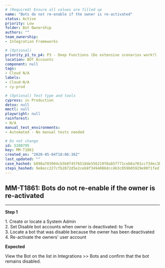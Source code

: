 ```yaml
---
# (Required) Ensure all values are filled up
name: "Bots do not re-enable if the owner is re-activated"
status: Active
priority: Low
folder: Bot Ownership
authors: ""
team_ownership: 
- Integration Frameworks

# (Optional)
priority_p1_to_p4: P3 - Deep Functions (Do extensive scenarios work?)
location: BOT Accounts
component: null
tags: 
- Cloud N/A
labels: 
- Cloud-N/A
- cy-prod

# (Optional) Test type and tools
cypress: in Production
detox: null
mmctl: null
playwright: null
rainforest: 
- N/A
manual_test_environments: 
- Automated - No manual tests needed

# Do not change
id: 5280795
key: MM-T1861
created_on: "2020-05-04T18:06:36Z"
last_updated: ""
case_hashed: b898a703904cb5b8f4576518de556219f8ab5f771ceb6a701ccf3dec3b8fb15106cb303986056c3f53bded92e6761183
steps_hashed: 9e8ecc227cfb2872d5e2ceb8f3494086dcc4b3c059b05929e90f1fed18258be42064252e4bea1396f8e6dab1e4ded75f
---
```


<!-- (Auto-generated) Based on frontmatter's "key" and "name" -->

## MM-T1861: Bots do not re-enable if the owner is re-activated

---

**Step 1**

1\. Create or locate a System Admin\
2\. Set Disable bot accounts when owner is deactivated: to True\
3\. Locate a bot that was disable because the owner has been deactivated\
4\. Re-activate the owners' user account

**Expected**

View the Bot on the list in Integrations >> Bots and confirm that the bot remains disabled.
